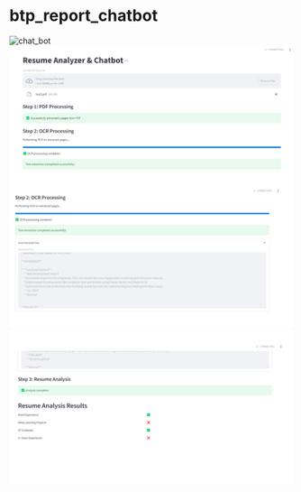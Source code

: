 # btp_report_chatbot

![chat_bot](md_images/chat_bot.png)
![ocr_1](md_images/ocr_1.png)
![ocr_2](md_images/ocr_2.png)
![ocr_3](md_images/ocr_3.png)